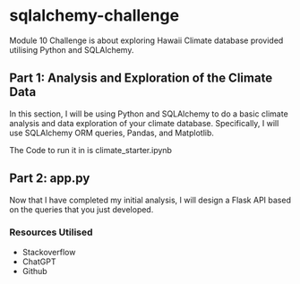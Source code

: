 # sqlalchemy-challenge

Module 10 Challenge is about exploring Hawaii Climate database provided utilising Python and SQLAlchemy.

## Part 1: Analysis and Exploration of the Climate Data 
In this section, I will be using Python and SQLAlchemy to do a basic climate analysis and data exploration of your climate database. Specifically, I will use SQLAlchemy ORM queries, Pandas, and Matplotlib.

The Code to run it in is climate_starter.ipynb 

## Part 2: app.py 
Now that I have completed my initial analysis, I will design a Flask API based on the queries that you just developed.

### Resources Utilised
* Stackoverflow
* ChatGPT
* Github 